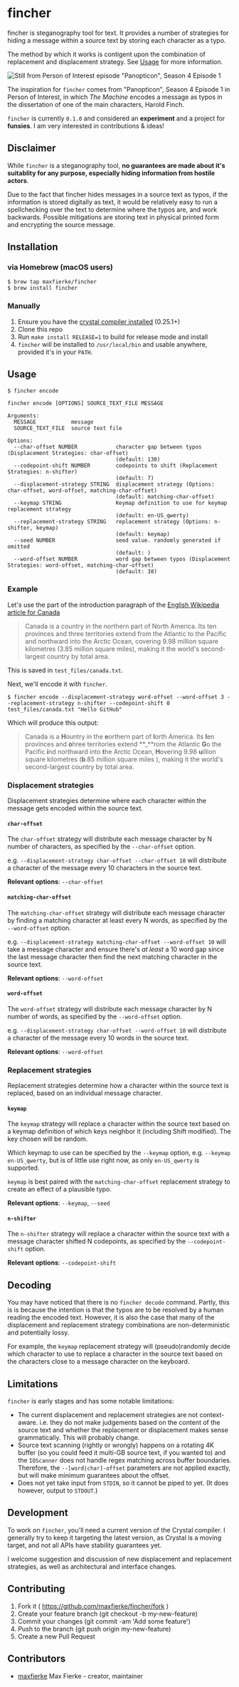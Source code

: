 # fincher

fincher is steganography tool for text. It provides a number of strategies for
hiding a message within a source text by storing each character as a typo.

The method by which it works is contigent upon the combination of replacement
and displacement strategy. See [Usage](#Usage) for more information.

![Still from Person of Interest episode "Panopticon", Season 4 Episode 1](docs/panopticon.png)

The inspiration for `fincher` comes from "Panopticon", Season 4 Episode 1 in
Person of Interest, in which _The Machine_ encodes a message as typos in the
dissertation of one of the main characters, Harold Finch.

`fincher` is currently `0.1.0` and considered an **experiment**
and a project for **funsies**. I am very interested in contributions & ideas!

## Disclaimer

While `fincher` is a steganography tool, **no guarantees are made about it's
suitablity for any purpose, especially hiding information from hostile actors**.

Due to the fact that fincher hides messages in a source text as typos, if the
information is stored digitally as text, it would be relatively easy to
run a spellchecking over the text to determine where the typos are, and work
backwards. Possible mitigations are storing text in physical printed form and
encrypting the source message.

## Installation

### via Homebrew (macOS users)

```
$ brew tap maxfierke/fincher
$ brew install fincher
```

### Manually

1. Ensure you have the [crystal compiler installed](https://crystal-lang.org/docs/installation/) (0.25.1+)
2. Clone this repo
3. Run `make install RELEASE=1` to build for release mode and install
4. `fincher` will be installed to `/usr/local/bin` and usable anywhere, provided it's in your `PATH`.

## Usage

```
$ fincher encode

fincher encode [OPTIONS] SOURCE_TEXT_FILE MESSAGE

Arguments:
  MESSAGE           message
  SOURCE_TEXT_FILE  source text file

Options:
  --char-offset NUMBER            character gap between typos (Displacement Strategies: char-offset)
                                  (default: 130)
  --codepoint-shift NUMBER        codepoints to shift (Replacement Strategies: n-shifter)
                                  (default: 7)
  --displacement-strategy STRING  displacement strategy (Options: char-offset, word-offset, matching-char-offset)
                                  (default: matching-char-offset)
  --keymap STRING                 Keymap definition to use for keymap replacement strategy
                                  (default: en-US_qwerty)
  --replacement-strategy STRING   replacement strategy (Options: n-shifter, keymap)
                                  (default: keymap)
  --seed NUMBER                   seed value. randomly generated if omitted
                                  (default: )
  --word-offset NUMBER            word gap between typos (Displacement Strategies: word-offset, matching-char-offset)
                                  (default: 38)
```

### Example

Let's use the part of the introduction paragraph of the [English Wikipedia article for Canada](https://en.wikipedia.org/wiki/Canada)

> Canada is a country in the northern part of North America. Its ten provinces
> and three territories extend from the Atlantic to the Pacific and northward
> into the Arctic Ocean, covering 9.98 million square kilometres (3.85 million
> square miles), making it the world's second-largest country by total area.

This is saved in `test_files/canada.txt`.

Next, we'll encode it with `fincher`.

```
$ fincher encode --displacement-strategy word-offset --word-offset 3 --replacement-strategy n-shifter --codepoint-shift 0 test_files/canada.txt "Hello GitHub"
```

Which will produce this output:

> Canada is a **H**ountry in the **e**orthern part of **l**orth America. Its **l**en provinces and
> **o**hree territories extend **\_**rom the Atlantic **G**o the Pacific **i**nd northward into **t**he
> Arctic Ocean, **H**overing 9.98 **u**illion square kilometres (**b**.85 million square miles
> ), making it the world's second-largest country by total area.


### Displacement strategies

Displacement strategies determine where each character within the message gets
encoded within the source text.

#### `char-offset`

The `char-offset` strategy will distribute each message character by N number of
characters, as specified by the `--char-offset` option.

e.g. `--displacement-strategy char-offset --char-offset 10` will
distribute a character of the message every 10 characters in the source text.

**Relevant options**: `--char-offset`

#### `matching-char-offset`

The `matching-char-offset` strategy will distribute each message character by
finding a matching character at least every N words, as specified by the
`--word-offset` option.

e.g. `--displacement-strategy matching-char-offset --word-offset 10`
will take a message character and ensure there's _at least_ a 10 word gap
since the last message character then find the next matching character in the
source text.

**Relevant options**: `--word-offset`

#### `word-offset`

The `word-offset` strategy will distribute each message character by N number of
words, as specified by the `--word-offset` option.

e.g. `--displacement-strategy char-offset --word-offset 10` will
distribute a character of the message every 10 words in the source text.

**Relevant options**: `--word-offset`

### Replacement strategies

Replacement strategies determine how a character within the source text is
replaced, based on an individual message character.

#### `keymap`

The `keymap` strategy will replace a character within the source text based on
a keymap definition of which keys neighbor it (including Shift modified). The
key chosen will be random.

Which keymap to use can be specified by the `--keymap` option,
e.g. `--keymap en-US_qwerty`, but is of little use right now, as only
`en-US_qwerty` is supported.

`keymap` is best paired with the `matching-char-offset` replacement strategy to
create an effect of a plausible typo.

**Relevant options**: `--keymap`, `--seed`

#### `n-shifter`

The `n-shifter` strategy will replace a character within the source text with
a message character shifted N codepoints, as specified by the `--codepoint-shift`
option.

**Relevant options**: `--codepoint-shift`

## Decoding

You may have noticed that there is no `fincher decode` command. Partly, this is
is because the intention is that the typos are to be resolved by a human reading
the encoded text. However, it is also the case that many of the displacement and
replacement strategy combinations are non-deterministic and potentially lossy.

For example, the `keymap` replacement strategy will (pseudo)randomly decide
which character to use to replace a character in the source text based on the
characters close to a message character on the keyboard.

## Limitations

`fincher` is early stages and has some notable limitations:

* The current displacement and replacement strategies are not context-aware.
  i.e. they do not make judgements based on the content of the source text and
  whether the replacement or displacement makes sense grammatically. This will
  probably change.
* Source text scanning (rightly or wrongly) happens on a rotating
  4K buffer (so you could feed it multi-GB source text, if you wanted to) and
  the `IOScanner` does not handle regex matching across buffer boundaries.
  Therefore, the `--[word|char]-offset` parameters are not applied exactly, but
  will make minimum guarantees about the offset.
* Does not yet take input from `STDIN`, so it cannot be piped to yet. (It does
  however, output to `STDOUT`.)

## Development

To work on `fincher`, you'll need a current version of the Crystal compiler. I
generally try to keep it targeting the latest version, as Crystal is a moving
target, and not all APIs have stability guarantees yet.

I welcome suggestion and discussion of new displacement and replacement
strategies, as well as architectural and interface changes.

## Contributing

1. Fork it ( https://github.com/maxfierke/fincher/fork )
2. Create your feature branch (git checkout -b my-new-feature)
3. Commit your changes (git commit -am 'Add some feature')
4. Push to the branch (git push origin my-new-feature)
5. Create a new Pull Request

## Contributors

- [maxfierke](https://github.com/maxfierke) Max Fierke - creator, maintainer

